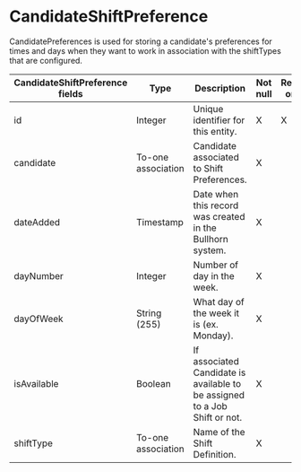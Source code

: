 # CandidateShiftPreference

CandidatePreferences is used for storing a candidate's preferences for times and days when they want to work in association with the shiftTypes that are configured.

<table>
    <colgroup>
        <col width="20%" />
        <col width="20%" />
        <col width="20%" />
        <col width="20%" />
        <col width="20%" />
    </colgroup>
    <thead>
        <tr class="header">
            <th>CandidateShiftPreference fields</th>
            <th>Type</th>
            <th>Description</th>
            <th>Not null</th>
            <th>Read-only</th>
        </tr>
    </thead>
    <tbody>
        <tr class="even">
            <td>id</td>
            <td>Integer</td>
            <td>Unique identifier for this entity.</td>
            <td>X</td>
            <td>X</td>
        </tr>
        <tr class="odd">
            <td>candidate</td>
            <td>To-one association</td>
            <td>Candidate associated to Shift Preferences.</td>
            <td>X</td>
            <td></td>
        </tr>
        <tr class="even">
            <td>dateAdded</td>
            <td>Timestamp</td>
            <td>Date when this record was created in the Bullhorn system.</td>
            <td>X</td>
            <td></td>
        </tr>
        <tr class="odd">
            <td>dayNumber</td>
            <td>Integer</td>
            <td>Number of day in the week.</td>
            <td>X</td>
            <td></td>
        </tr>
        <tr class="even">
            <td>dayOfWeek</td>
            <td>String (255)</td>
            <td>What day of the week it is (ex. Monday).</td>
            <td>X</td>
            <td></td>
        </tr>
        <tr class="odd">
            <td>isAvailable</td>
            <td>Boolean</td>
            <td>If associated Candidate is available to be assigned to a Job Shift or not.</td>
            <td>X</td>
            <td></td>
        </tr>
        <tr class="even">
            <td>shiftType</td>
            <td>To-one association</td>
            <td>Name of the Shift Definition. </td>
            <td>X</td>
            <td></td>
        </tr>
    </tbody>
</table>
